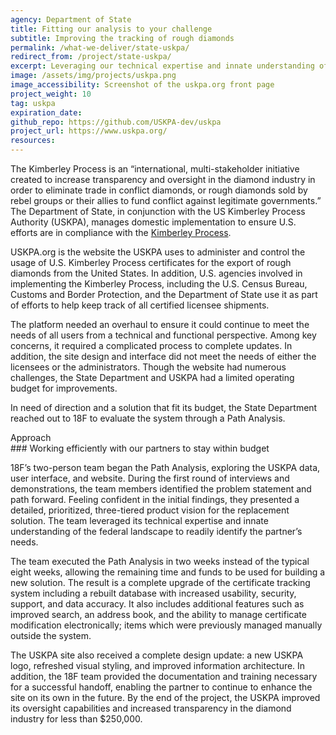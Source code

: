 ```yaml
---
agency: Department of State
title: Fitting our analysis to your challenge
subtitle: Improving the tracking of rough diamonds
permalink: /what-we-deliver/state-uskpa/
redirect_from: /project/state-uskpa/
excerpt: Leveraging our technical expertise and innate understanding of the federal landscape to improve the tracking of rough diamonds
image: /assets/img/projects/uskpa.png
image_accessibility: Screenshot of the uskpa.org front page
project_weight: 10
tag: uskpa
expiration_date:
github_repo: https://github.com/USKPA-dev/uskpa
project_url: https://www.uskpa.org/
resources:
---
```


The Kimberley Process is an “international, multi-stakeholder initiative created to increase transparency and oversight in the diamond industry in order to eliminate trade in conflict diamonds, or rough diamonds sold by rebel groups or their allies to fund conflict against legitimate governments.” The Department of State, in conjunction with the US Kimberley Process Authority (USKPA), manages domestic implementation to
ensure U.S. efforts are in compliance with the [Kimberley Process](https://www.state.gov/e/eb/tfs/tfc/diamonds/index.htm).

USKPA.org is the website the USKPA uses to administer and control the usage of U.S. Kimberley Process certificates for the export of rough diamonds from the United States. In addition, U.S. agencies involved in implementing the Kimberley Process, including the U.S. Census Bureau, Customs and Border Protection, and the Department of State use it as part of efforts to help keep track of all certified licensee shipments.

The platform needed an overhaul to ensure it could continue to meet the needs of all users from a technical and functional perspective. Among key concerns, it required a complicated process to complete updates. In addition, the site design and interface did not meet the needs of either the licensees or the administrators. Though the website had numerous challenges, the State Department and USKPA had a limited operating budget for improvements.

In need of direction and a solution that fit its budget, the State Department reached out to 18F to evaluate the system through a Path Analysis.

<div class="small-caps">Approach</div>
### Working efficiently with our partners to stay within budget

18F’s two-person team began the Path Analysis, exploring the USKPA data, user interface, and website. During the first round of interviews and demonstrations, the team members identified the problem statement and path forward. Feeling confident in the initial findings, they presented a detailed, prioritized, three-tiered product vision for the replacement solution. The team leveraged its technical expertise and innate understanding of the federal landscape to readily identify the partner’s needs.

The team executed the Path Analysis in two weeks instead of the typical eight weeks, allowing the remaining time and funds to be used for building a new solution. The result is a complete upgrade of the certificate tracking system including a rebuilt database with increased usability, security, support, and data accuracy. It also includes additional features such as improved search, an address book, and the ability to manage certificate modification electronically; items which were previously managed manually outside the system.

The USKPA site also received a complete design update: a new USKPA logo, refreshed visual styling, and improved information architecture. In addition, the 18F team provided the documentation and training necessary for a successful handoff, enabling the partner to continue to enhance the site on its own in the future. By the end of the project, the USKPA improved its oversight capabilities and increased transparency in the diamond industry for less than $250,000.
